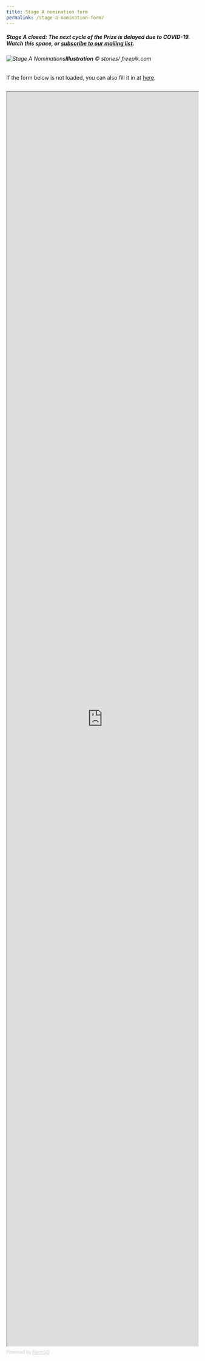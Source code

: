 ```yaml
---
title: Stage A nomination form
permalink: /stage-a-nomination-form/
---
```


##### **Stage A closed:** The next cycle of the Prize is delayed due to COVID-19. Watch this space, or [subscribe to our mailing list](https://go.gov.sg/newsletter).

###### ![Stage A Nominations](/images/stage-a-nominations.jpg/)**Illustration** © stories/ freepik.com

If the form below is not loaded, you can also fill it in at [here](https://form.gov.sg/5f376d3b8fd842001160fc4a).

<div style="font-family:'Open Sans', Sans-Serif;font-size:18px;color:#000;opacity:0.9;padding-top:5px;padding-bottom:8px"></div>

<iframe id="iframe" src="https://form.gov.sg/5f376d3b8fd842001160fc4a" style="width:100%;height:3300px"></iframe>

<div style="font-family:'Open Sans', Sans-Serif;font-size:12px;color:#999;opacity:0.5;padding-top:5px">Powered by <a href="https://form.gov.sg" style="color: #999">FormSG</a></div>

